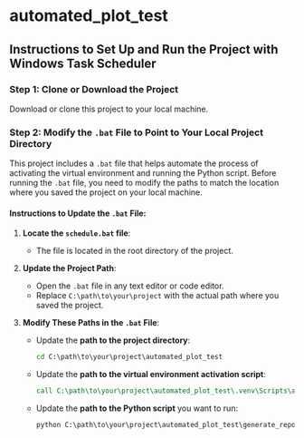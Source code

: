 # automated_plot_test

## Instructions to Set Up and Run the Project with Windows Task Scheduler

### Step 1: Clone or Download the Project
Download or clone this project to your local machine.

### Step 2: Modify the `.bat` File to Point to Your Local Project Directory

This project includes a `.bat` file that helps automate the process of activating the virtual environment and running the Python script. Before running the `.bat` file, you need to modify the paths to match the location where you saved the project on your local machine.

#### Instructions to Update the `.bat` File:

1. **Locate the `schedule.bat` file**:
   - The file is located in the root directory of the project.

2. **Update the Project Path**:
   - Open the `.bat` file in any text editor or code editor.
   - Replace `C:\path\to\your\project` with the actual path where you saved the project.

3. **Modify These Paths in the `.bat` File**:
   - Update the **path to the project directory**:
     ```bat
     cd C:\path\to\your\project\automated_plot_test
     ```
   - Update the **path to the virtual environment activation script**:
     ```bat
     call C:\path\to\your\project\automated_plot_test\.venv\Scripts\activate.bat
     ```
   - Update the **path to the Python script** you want to run:
     ```bat
     python C:\path\to\your\project\automated_plot_test\generate_report.py
     ```